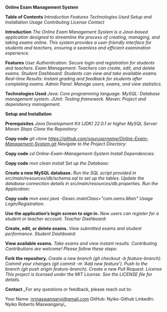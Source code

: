 **Online Exam Management System**

**Table of Contents**
_Introduction
Features
Technologies Used
Setup and Installation
Usage
Contributing
License
Contact_

**Introduction**
_The Online Exam Management System is a Java-based application designed to streamline the process of creating, managing, and taking exams online. This system provides a user-friendly interface for students and teachers, ensuring a seamless and efficient examination experience._

**Features**
_User Authentication: Secure login and registration for students and teachers._
_Exam Management: Teachers can create, edit, and delete exams.
Student Dashboard: Students can view and take available exams.
Real-time Results: Instant grading and feedback for students after completing exams.
Admin Panel: Manage users, exams, and view statistics._

**Technologies Used**
_Java: Core programming language.
MySQL: Database management system.
JUnit: Testing framework.
Maven: Project and dependency management._

**Setup and Installation**

**Prerequisites**
_Java Development Kit (JDK) 22.0.1 or higher
MySQL Server
Maven
Steps
Clone the Repository:_

**Copy code**
_git clone https://github.com/yourusername/Online-Exam-Management-System.git
Navigate to the Project Directory:_

**Copy code**
_cd Online-Exam-Management-System
Install Dependencies_:

**Copy code**
_mvn clean install
Set up the Database:_

**Create a new MySQL database.**
_Run the SQL script provided in src/main/resources/db/schema.sql to set up the tables.
Update the database connection details in src/main/resources/db.properties.
Run the Application:_

**Copy code**
_mvn exec:java -Dexec.mainClass="com.oems.Main"
Usage
Login/Registration:_

**Use the application’s login screen to sign in.**
_New users can register for a student or teacher account.
Teacher Dashboard_:

**Create, edit, or delete exams.**
_View submitted exams and student performance.
Student Dashboard:_

**View available exams.**
_Take exams and view instant results.
Contributing
Contributions are welcome! Please follow these steps:_

**Fork the repository.**
_Create a new branch (git checkout -b feature-branch).
Commit your changes (git commit -m 'Add new feature').
Push to the branch (git push origin feature-branch).
Create a new Pull Request.
License
This project is licensed under the MIT License. See the LICENSE file for details_.

**Contact**
_For any questions or feedback, please reach out to:

Your Name: nrmaswanganyi@gmail.com
GitHub: Nyiko-Github
LinkedIn: Nyiko Roberto Maswanganyi_

